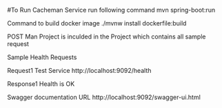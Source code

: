 #To Run Cacheman Service run following command
mvn spring-boot:run

Command to build docker image
./mvnw install dockerfile:build

POST Man Project is inculded in the Project which contains all sample request

Sample Health Requests

Request1
Test Service
http://localhost:9092/health

Response1
Health is OK

Swagger documentation URL
http://localhost:9092/swagger-ui.html
